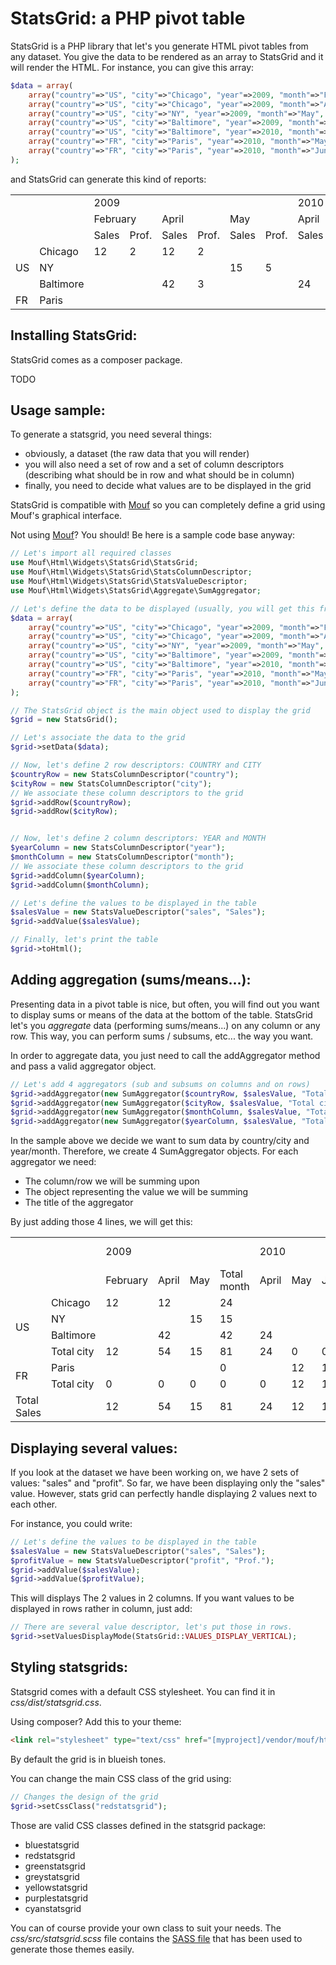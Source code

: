 StatsGrid: a PHP pivot table
============================

StatsGrid is a PHP library that let's you generate HTML pivot tables from any dataset.
You give the data to be rendered as an array to StatsGrid and it will render the HTML. For instance, you can
give this array:

```php
$data = array(
	array("country"=>"US", "city"=>"Chicago", "year"=>2009, "month"=>"February", "sales"=>12, "profit"=>2),	
	array("country"=>"US", "city"=>"Chicago", "year"=>2009, "month"=>"April", "sales"=>12, "profit"=>2),	
	array("country"=>"US", "city"=>"NY", "year"=>2009, "month"=>"May", "sales"=>15, "profit"=>5),
	array("country"=>"US", "city"=>"Baltimore", "year"=>2009, "month"=>"April", "sales"=>42, "profit"=>3),
	array("country"=>"US", "city"=>"Baltimore", "year"=>2010, "month"=>"April", "sales"=>24, "profit"=>4),
	array("country"=>"FR", "city"=>"Paris", "year"=>2010, "month"=>"May", "sales"=>12, "profit"=>2),
	array("country"=>"FR", "city"=>"Paris", "year"=>2010, "month"=>"June", "sales"=>12, "profit"=>2),	
);
```
	
and StatsGrid can generate this kind of reports:

<table class='bluestatsgrid'><tr>
<td></td><td></td><td colspan='6' class='header column0'>2009</td><td colspan='6' class='header column0'>2010</td>
</tr><tr>
<td></td><td></td><td colspan='2' class='header column1'>February</td><td colspan='2' class='header column1'>April</td><td colspan='2' class='header column1'>May</td><td colspan='2' class='header column1'>April</td><td colspan='2' class='header column1'>May</td><td colspan='2' class='header column1'>June</td>
</tr><tr>
<td></td><td></td><td class='header column2'>Sales</td><td class='header column2'>Prof.</td><td class='header column2'>Sales</td><td class='header column2'>Prof.</td><td class='header column2'>Sales</td><td class='header column2'>Prof.</td><td class='header column2'>Sales</td><td class='header column2'>Prof.</td><td class='header column2'>Sales</td><td class='header column2'>Prof.</td><td class='header column2'>Sales</td><td class='header column2'>Prof.</td>
</tr><tr>
<td rowspan='3' class='header row0'>US</td><td class='header row1'>Chicago</td><td class='value roweven columnodd'>12</td><td class='value rowodd columnodd'>2</td><td class='value roweven columnodd'>12</td><td class='value rowodd columnodd'>2</td><td class='value roweven columnodd'></td><td class='value rowodd columnodd'></td><td class='value roweven columnodd'></td><td class='value rowodd columnodd'></td><td class='value roweven columnodd'></td><td class='value rowodd columnodd'></td><td class='value roweven columnodd'></td><td class='value rowodd columnodd'></td>
</tr><tr>
<td class='header row1'>NY</td><td class='value roweven columneven'></td><td class='value rowodd columneven'></td><td class='value roweven columneven'></td><td class='value rowodd columneven'></td><td class='value roweven columneven'>15</td><td class='value rowodd columneven'>5</td><td class='value roweven columneven'></td><td class='value rowodd columneven'></td><td class='value roweven columneven'></td><td class='value rowodd columneven'></td><td class='value roweven columneven'></td><td class='value rowodd columneven'></td>
</tr><tr>
<td class='header row1'>Baltimore</td><td class='value roweven columnodd'></td><td class='value rowodd columnodd'></td><td class='value roweven columnodd'>42</td><td class='value rowodd columnodd'>3</td><td class='value roweven columnodd'></td><td class='value rowodd columnodd'></td><td class='value roweven columnodd'>24</td><td class='value rowodd columnodd'>4</td><td class='value roweven columnodd'></td><td class='value rowodd columnodd'></td><td class='value roweven columnodd'></td><td class='value rowodd columnodd'></td>
</tr><tr>
<td class='header row0'>FR</td><td class='header row1'>Paris</td><td class='value roweven columneven'></td><td class='value rowodd columneven'></td><td class='value roweven columneven'></td><td class='value rowodd columneven'></td><td class='value roweven columneven'></td><td class='value rowodd columneven'></td><td class='value roweven columneven'></td><td class='value rowodd columneven'></td><td class='value roweven columneven'>12</td><td class='value rowodd columneven'>2</td><td class='value roweven columneven'>12</td><td class='value rowodd columneven'>2</td>
</tr></table>

Installing StatsGrid:
---------------------

StatsGrid comes as a composer package.

TODO


Usage sample:
-------------

To generate a statsgrid, you need several things:
- obviously, a dataset (the raw data that you will render)
- you will also need a set of row and a set of column descriptors (describing what should be in row and what should be in column)
- finally, you need to decide what values are to be displayed in the grid

StatsGrid is compatible with [Mouf](http://mouf-php.com) so you can completely define a grid using Mouf's graphical interface.

Not using [Mouf](http://mouf-php.com)? You should! Be here is a sample code base anyway:

```php
// Let's import all required classes
use Mouf\Html\Widgets\StatsGrid\StatsGrid;
use Mouf\Html\Widgets\StatsGrid\StatsColumnDescriptor;
use Mouf\Html\Widgets\StatsGrid\StatsValueDescriptor;
use Mouf\Html\Widgets\StatsGrid\Aggregate\SumAggregator;

// Let's define the data to be displayed (usually, you will get this from a database using GROUP BY statements)
$data = array(
	array("country"=>"US", "city"=>"Chicago", "year"=>2009, "month"=>"February", "sales"=>12, "profit"=>2),	
	array("country"=>"US", "city"=>"Chicago", "year"=>2009, "month"=>"April", "sales"=>12, "profit"=>2),	
	array("country"=>"US", "city"=>"NY", "year"=>2009, "month"=>"May", "sales"=>15, "profit"=>5),
	array("country"=>"US", "city"=>"Baltimore", "year"=>2009, "month"=>"April", "sales"=>42, "profit"=>3),
	array("country"=>"US", "city"=>"Baltimore", "year"=>2010, "month"=>"April", "sales"=>24, "profit"=>4),
	array("country"=>"FR", "city"=>"Paris", "year"=>2010, "month"=>"May", "sales"=>12, "profit"=>2),
	array("country"=>"FR", "city"=>"Paris", "year"=>2010, "month"=>"June", "sales"=>12, "profit"=>2),	
);

// The StatsGrid object is the main object used to display the grid
$grid = new StatsGrid();

// Let's associate the data to the grid
$grid->setData($data);

// Now, let's define 2 row descriptors: COUNTRY and CITY
$countryRow = new StatsColumnDescriptor("country");
$cityRow = new StatsColumnDescriptor("city");
// We associate these column descriptors to the grid
$grid->addRow($countryRow);
$grid->addRow($cityRow);


// Now, let's define 2 column descriptors: YEAR and MONTH
$yearColumn = new StatsColumnDescriptor("year");
$monthColumn = new StatsColumnDescriptor("month");
// We associate these column descriptors to the grid
$grid->addColumn($yearColumn);
$grid->addColumn($monthColumn);

// Let's define the values to be displayed in the table
$salesValue = new StatsValueDescriptor("sales", "Sales");
$grid->addValue($salesValue);

// Finally, let's print the table
$grid->toHtml();
```

Adding aggregation (sums/means...):
-----------------------------------

Presenting data in a pivot table is nice, but often, you will find out you want to display sums or means of the data at the bottom of the table.
StatsGrid let's you *aggregate* data (performing sums/means...) on any column or any row. This way, you can perform sums / subsums, etc... the way you want.

In order to aggregate data, you just need to call the addAggregator method and pass a valid aggregator object.

```php
// Let's add 4 aggregators (sub and subsums on columns and on rows)
$grid->addAggregator(new SumAggregator($countryRow, $salesValue, "Total Sales"));
$grid->addAggregator(new SumAggregator($cityRow, $salesValue, "Total city"));
$grid->addAggregator(new SumAggregator($monthColumn, $salesValue, "Total month"));
$grid->addAggregator(new SumAggregator($yearColumn, $salesValue, "Total year"));
```
 
In the sample above we decide we want to sum data by country/city and year/month.
Therefore, we create 4 SumAggregator objects.
For each aggregator we need:
- The column/row we will be summing upon
- The object representing the value we will be summing
- The title of the aggregator

By just adding those 4 lines, we will get this:

<table class='bluestatsgrid'><tr>
<td></td><td></td><td colspan='4' class='header column0'>2009</td><td colspan='4' class='header column0'>2010</td><td class='header column0'>Total year</td>
</tr><tr>
<td></td><td></td><td class='header column1'>February</td><td class='header column1'>April</td><td class='header column1'>May</td><td class='header column1'>Total month</td><td class='header column1'>April</td><td class='header column1'>May</td><td class='header column1'>June</td><td class='header column1'>Total month</td><td></td>
</tr><tr>
<td rowspan='4' class='header row0'>US</td><td class='header row1'>Chicago</td><td class='value roweven columneven'>12</td><td class='value rowodd columneven'>12</td><td class='value roweven columneven'></td><td class='aggregate1 value rowodd columneven'>24</td><td class='value roweven columneven'></td><td class='value rowodd columneven'></td><td class='value roweven columneven'></td><td class='aggregate1 value rowodd columneven'>0</td><td class='aggregate0 value roweven columneven'>24</td>
</tr><tr>
<td class='header row1'>NY</td><td class='value roweven columnodd'></td><td class='value rowodd columnodd'></td><td class='value roweven columnodd'>15</td><td class='aggregate1 value rowodd columnodd'>15</td><td class='value roweven columnodd'></td><td class='value rowodd columnodd'></td><td class='value roweven columnodd'></td><td class='aggregate1 value rowodd columnodd'>0</td><td class='aggregate0 value roweven columnodd'>15</td>
</tr><tr>
<td class='header row1'>Baltimore</td><td class='value roweven columneven'></td><td class='value rowodd columneven'>42</td><td class='value roweven columneven'></td><td class='aggregate1 value rowodd columneven'>42</td><td class='value roweven columneven'>24</td><td class='value rowodd columneven'></td><td class='value roweven columneven'></td><td class='aggregate1 value rowodd columneven'>24</td><td class='aggregate0 value roweven columneven'>66</td>
</tr><tr>
<td class='header row1'>Total city</td><td class='aggregate1 value roweven columnodd'>12</td><td class='aggregate1 value rowodd columnodd'>54</td><td class='aggregate1 value roweven columnodd'>15</td><td class='aggregate1 value rowodd columnodd'>81</td><td class='aggregate1 value roweven columnodd'>24</td><td class='aggregate1 value rowodd columnodd'>0</td><td class='aggregate1 value roweven columnodd'>0</td><td class='aggregate1 value rowodd columnodd'>24</td><td class='aggregate0 value roweven columnodd'>105</td>
</tr><tr>
<td rowspan='2' class='header row0'>FR</td><td class='header row1'>Paris</td><td class='value roweven columneven'></td><td class='value rowodd columneven'></td><td class='value roweven columneven'></td><td class='aggregate1 value rowodd columneven'>0</td><td class='value roweven columneven'></td><td class='value rowodd columneven'>12</td><td class='value roweven columneven'>12</td><td class='aggregate1 value rowodd columneven'>24</td><td class='aggregate0 value roweven columneven'>24</td>
</tr><tr>
<td class='header row1'>Total city</td><td class='aggregate1 value roweven columnodd'>0</td><td class='aggregate1 value rowodd columnodd'>0</td><td class='aggregate1 value roweven columnodd'>0</td><td class='aggregate1 value rowodd columnodd'>0</td><td class='aggregate1 value roweven columnodd'>0</td><td class='aggregate1 value rowodd columnodd'>12</td><td class='aggregate1 value roweven columnodd'>12</td><td class='aggregate1 value rowodd columnodd'>24</td><td class='aggregate0 value roweven columnodd'>24</td>
</tr><tr>
<td class='header row0'>Total Sales</td><td></td><td class='aggregate0 value roweven columneven'>12</td><td class='aggregate0 value rowodd columneven'>54</td><td class='aggregate0 value roweven columneven'>15</td><td class='aggregate1 value rowodd columneven'>81</td><td class='aggregate0 value roweven columneven'>24</td><td class='aggregate0 value rowodd columneven'>12</td><td class='aggregate0 value roweven columneven'>12</td><td class='aggregate1 value rowodd columneven'>48</td><td class='aggregate0 value roweven columneven'>129</td>
</tr></table>

Displaying several values:
--------------------------

If you look at the dataset we have been working on, we have 2 sets of values: "sales" and "profit".
So far, we have been displaying only the "sales" value. However, stats grid can perfectly handle displaying 2 values next to each other.

For instance, you could write:

```php
// Let's define the values to be displayed in the table
$salesValue = new StatsValueDescriptor("sales", "Sales");
$profitValue = new StatsValueDescriptor("profit", "Prof.");
$grid->addValue($salesValue);
$grid->addValue($profitValue);
```

This will displays The 2 values in 2 columns.
If you want values to be displayed in rows rather in column, just add:

```php
// There are several value descriptor, let's put those in rows.
$grid->setValuesDisplayMode(StatsGrid::VALUES_DISPLAY_VERTICAL);
```



Styling statsgrids:
-------------------

Statsgrid comes with a default CSS stylesheet.
You can find it in *css/dist/statsgrid.css*.

Using composer? Add this to your theme:

```html
<link rel="stylesheet" type="text/css" href="[myproject]/vendor/mouf/html.widgets.statsgrid/css/dist/statsgrid.css" />
```

By default the grid is in blueish tones.

You can change the main CSS class of the grid using:
```php
// Changes the design of the grid
$grid->setCssClass("redstatsgrid");
```

Those are valid CSS classes defined in the statsgrid package:
- bluestatsgrid
- redstatsgrid
- greenstatsgrid
- greystatsgrid
- yellowstatsgrid
- purplestatsgrid
- cyanstatsgrid

You can of course provide your own class to suit your needs.
The *css/src/statsgrid.scss* file contains the [SASS file](http://sass-lang.com/) that has been used to generate those themes easily.

